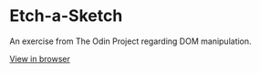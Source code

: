 # Etch-a-Sketch
An exercise from The Odin Project regarding DOM manipulation.

[View in browser](https://bunnythelifeguard.github.io/Etch-a-Sketch/)
